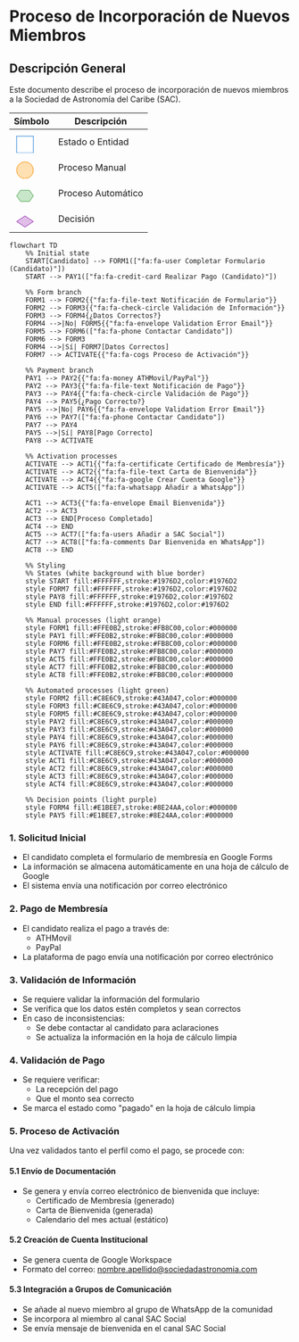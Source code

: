 # Proceso de Incorporación de Nuevos Miembros

## Descripción General

Este documento describe el proceso de incorporación de nuevos miembros a la Sociedad de Astronomía del Caribe (SAC).

| Símbolo                                                                                                                  | Descripción        |
| ------------------------------------------------------------------------------------------------------------------------ | ------------------ |
| <svg width="40" height="40"><rect x="5" y="10" width="30" height="30" rx="0" fill="#FFFFFF" stroke="#1976D2"/></svg>     | Estado o Entidad   |
| <svg width="40" height="40"><rect x="5" y="10" width="30" height="30" rx="15" fill="#FFE0B2" stroke="#FB8C00"/></svg>    | Proceso Manual     |
| <svg width="40" height="40"><polygon points="5,25 12,15 28,15 35,25 28,35 12,35" fill="#C8E6C9" stroke="#43A047"/></svg> | Proceso Automático |
| <svg width="40" height="40"><polygon points="20,15 35,25 20,35 5,25" fill="#E1BEE7" stroke="#8E24AA"/></svg>             | Decisión           |

```mermaid
flowchart TD
    %% Initial state
    START[Candidato] --> FORM1(["fa:fa-user Completar Formulario (Candidato)"])
    START --> PAY1(["fa:fa-credit-card Realizar Pago (Candidato)"])

    %% Form branch
    FORM1 --> FORM2{{"fa:fa-file-text Notificación de Formulario"}}
    FORM2 --> FORM3{{"fa:fa-check-circle Validación de Información"}}
    FORM3 --> FORM4{¿Datos Correctos?}
    FORM4 -->|No| FORM5{{"fa:fa-envelope Validation Error Email"}}
    FORM5 --> FORM6(["fa:fa-phone Contactar Candidato"])
    FORM6 --> FORM3
    FORM4 -->|Sí| FORM7[Datos Correctos]
    FORM7 --> ACTIVATE{{"fa:fa-cogs Proceso de Activación"}}

    %% Payment branch
    PAY1 --> PAY2{{"fa:fa-money ATHMovil/PayPal"}}
    PAY2 --> PAY3{{"fa:fa-file-text Notificación de Pago"}}
    PAY3 --> PAY4{{"fa:fa-check-circle Validación de Pago"}}
    PAY4 --> PAY5{¿Pago Correcto?}
    PAY5 -->|No| PAY6{{"fa:fa-envelope Validation Error Email"}}
    PAY6 --> PAY7(["fa:fa-phone Contactar Candidato"])
    PAY7 --> PAY4
    PAY5 -->|Sí| PAY8[Pago Correcto]
    PAY8 --> ACTIVATE

    %% Activation processes
    ACTIVATE --> ACT1{{"fa:fa-certificate Certificado de Membresía"}}
    ACTIVATE --> ACT2{{"fa:fa-file-text Carta de Bienvenida"}}
    ACTIVATE --> ACT4{{"fa:fa-google Crear Cuenta Google"}}
    ACTIVATE --> ACT5(["fa:fa-whatsapp Añadir a WhatsApp"])

    ACT1 --> ACT3{{"fa:fa-envelope Email Bienvenida"}}
    ACT2 --> ACT3
    ACT3 --> END[Proceso Completado]
    ACT4 --> END
    ACT5 --> ACT7(["fa:fa-users Añadir a SAC Social"])
    ACT7 --> ACT8(["fa:fa-comments Dar Bienvenida en WhatsApp"])
    ACT8 --> END

    %% Styling
    %% States (white background with blue border)
    style START fill:#FFFFFF,stroke:#1976D2,color:#1976D2
    style FORM7 fill:#FFFFFF,stroke:#1976D2,color:#1976D2
    style PAY8 fill:#FFFFFF,stroke:#1976D2,color:#1976D2
    style END fill:#FFFFFF,stroke:#1976D2,color:#1976D2

    %% Manual processes (light orange)
    style FORM1 fill:#FFE0B2,stroke:#FB8C00,color:#000000
    style PAY1 fill:#FFE0B2,stroke:#FB8C00,color:#000000
    style FORM6 fill:#FFE0B2,stroke:#FB8C00,color:#000000
    style PAY7 fill:#FFE0B2,stroke:#FB8C00,color:#000000
    style ACT5 fill:#FFE0B2,stroke:#FB8C00,color:#000000
    style ACT7 fill:#FFE0B2,stroke:#FB8C00,color:#000000
    style ACT8 fill:#FFE0B2,stroke:#FB8C00,color:#000000

    %% Automated processes (light green)
    style FORM2 fill:#C8E6C9,stroke:#43A047,color:#000000
    style FORM3 fill:#C8E6C9,stroke:#43A047,color:#000000
    style FORM5 fill:#C8E6C9,stroke:#43A047,color:#000000
    style PAY2 fill:#C8E6C9,stroke:#43A047,color:#000000
    style PAY3 fill:#C8E6C9,stroke:#43A047,color:#000000
    style PAY4 fill:#C8E6C9,stroke:#43A047,color:#000000
    style PAY6 fill:#C8E6C9,stroke:#43A047,color:#000000
    style ACTIVATE fill:#C8E6C9,stroke:#43A047,color:#000000
    style ACT1 fill:#C8E6C9,stroke:#43A047,color:#000000
    style ACT2 fill:#C8E6C9,stroke:#43A047,color:#000000
    style ACT3 fill:#C8E6C9,stroke:#43A047,color:#000000
    style ACT4 fill:#C8E6C9,stroke:#43A047,color:#000000

    %% Decision points (light purple)
    style FORM4 fill:#E1BEE7,stroke:#8E24AA,color:#000000
    style PAY5 fill:#E1BEE7,stroke:#8E24AA,color:#000000
```

### 1. Solicitud Inicial

- El candidato completa el formulario de membresía en Google Forms
- La información se almacena automáticamente en una hoja de cálculo de Google
- El sistema envía una notificación por correo electrónico

### 2. Pago de Membresía

- El candidato realiza el pago a través de:
  - ATHMovil
  - PayPal
- La plataforma de pago envía una notificación por correo electrónico

### 3. Validación de Información

- Se requiere validar la información del formulario
- Se verifica que los datos estén completos y sean correctos
- En caso de inconsistencias:
  - Se debe contactar al candidato para aclaraciones
  - Se actualiza la información en la hoja de cálculo limpia

### 4. Validación de Pago

- Se requiere verificar:
  - La recepción del pago
  - Que el monto sea correcto
- Se marca el estado como "pagado" en la hoja de cálculo limpia

### 5. Proceso de Activación

Una vez validados tanto el perfil como el pago, se procede con:

#### 5.1 Envío de Documentación

- Se genera y envía correo electrónico de bienvenida que incluye:
  - Certificado de Membresía (generado)
  - Carta de Bienvenida (generada)
  - Calendario del mes actual (estático)

#### 5.2 Creación de Cuenta Institucional

- Se genera cuenta de Google Workspace
- Formato del correo: nombre.apellido@sociedadastronomia.com

#### 5.3 Integración a Grupos de Comunicación

- Se añade al nuevo miembro al grupo de WhatsApp de la comunidad
- Se incorpora al miembro al canal SAC Social
- Se envía mensaje de bienvenida en el canal SAC Social

